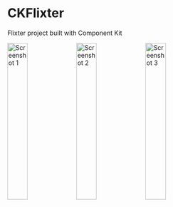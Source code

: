 # CKFlixter
Flixter project built with Component Kit

<img src="https://github.com/marriagav/CKFlixter/assets/65412950/aaaf63e8-3d43-4a6a-8824-5b9b803ad03b" alt="Screenshot 1" width="30%">
<img src="https://github.com/marriagav/CKFlixter/assets/65412950/1619625e-8111-4252-ae11-4f37cdc3d6b6" alt="Screenshot 2" width="30%">
<img src="https://github.com/marriagav/CKFlixter/assets/65412950/655043f0-925c-4a51-ac2e-e7e68b99b1a2" alt="Screenshot 3" width="30%">
